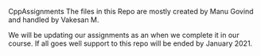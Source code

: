 CppAssignments
The files in this Repo are mostly created by Manu Govind 
and handled by Vakesan M.

We will be updating our assignments as an when we complete it in our course.
If all goes well support to this repo will be ended by January 2021.
